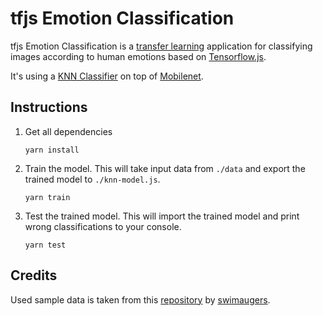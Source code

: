 # tfjs Emotion Classification

tfjs Emotion Classification is a [transfer learning](https://en.wikipedia.org/wiki/Transfer_learning) application for classifying images according to human emotions based on [Tensorflow.js](https://github.com/tensorflow/tfjs).

It's using a [KNN Classifier](https://github.com/tensorflow/tfjs-models/tree/master/knn-classifier) on top of [Mobilenet](https://github.com/tensorflow/tfjs-models/tree/master/mobilenet).

## Instructions

1. Get all dependencies

    ```yarn install```

2. Train the model. This will take input data from `./data` and export the trained model to `./knn-model.js`.

    ```yarn train```

3. Test the trained model. This will import the trained model and print wrong classifications to your console.

    ```yarn test```

## Credits

Used sample data is taken from this [repository](https://github.com/swimauger/image-classifier) by [swimaugers](https://github.com/swimauger).